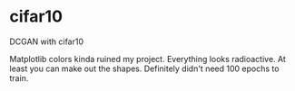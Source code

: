 # cifar10
DCGAN with cifar10

Matplotlib colors kinda ruined my project. Everything looks radioactive. At least you can make out the shapes. Definitely didn't need 100 epochs to train.
